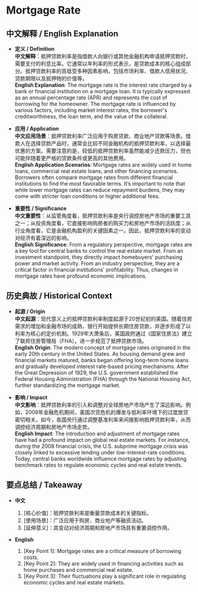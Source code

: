 # Mortgage Rate

## 中文解释 / English Explanation

* **定义 / Definition**  
  **中文解释**：抵押贷款利率是指借款人向银行或其他金融机构申请抵押贷款时，需要支付的利息比率。它通常以年利率的形式表示，是贷款成本的核心组成部分。抵押贷款利率的高低受多种因素影响，包括市场利率、借款人信用状况、贷款期限以及抵押物的价值等。  
  **English Explanation**: The mortgage rate is the interest rate charged by a bank or financial institution on a mortgage loan. It is typically expressed as an annual percentage rate (APR) and represents the cost of borrowing for the homeowner. The mortgage rate is influenced by various factors, including market interest rates, the borrower's creditworthiness, the loan term, and the value of the collateral.

* **应用 / Application**  
  **中文应用场景**：抵押贷款利率广泛应用于购房贷款、商业地产贷款等场景。借款人在选择贷款产品时，通常会比较不同金融机构的抵押贷款利率，以选择最优惠的方案。需要注意的是，较低的抵押贷款利率虽然能减少还款压力，但也可能伴随着更严格的贷款条件或更高的其他费用。  
  **English Application Scenarios**: Mortgage rates are widely used in home loans, commercial real estate loans, and other financing scenarios. Borrowers often compare mortgage rates from different financial institutions to find the most favorable terms. It’s important to note that while lower mortgage rates can reduce repayment burdens, they may come with stricter loan conditions or higher additional fees.

* **重要性 / Significance**  
  **中文重要性**：从监管角度看，抵押贷款利率是央行调控房地产市场的重要工具之一；从投资角度看，它直接影响购房者的购买力和房地产市场的活跃度；从行业角度看，它是金融机构盈利的关键因素之一。因此，抵押贷款利率的变动对经济有着深远的影响。  
  **English Significance**: From a regulatory perspective, mortgage rates are a key tool for central banks to control the real estate market. From an investment standpoint, they directly impact homebuyers' purchasing power and market activity. From an industry perspective, they are a critical factor in financial institutions' profitability. Thus, changes in mortgage rates have profound economic implications.

## 历史典故 / Historical Context

* **起源 / Origin**  
  **中文起源**：现代意义上的抵押贷款利率制度起源于20世纪初的美国。随着住房需求的增加和金融市场的成熟，银行开始提供长期住房贷款，并逐步形成了以利率为核心的定价机制。1929年大萧条后，美国政府通过《国家住房法》建立了联邦住房管理局（FHA），进一步规范了抵押贷款市场。  
  **English Origin**: The modern concept of mortgage rates originated in the early 20th century in the United States. As housing demand grew and financial markets matured, banks began offering long-term home loans and gradually developed interest rate-based pricing mechanisms. After the Great Depression of 1929, the U.S. government established the Federal Housing Administration (FHA) through the National Housing Act, further standardizing the mortgage market.

* **影响 / Impact**  
  **中文影响**：抵押贷款利率的引入和调整对全球房地产市场产生了深远影响。例如，2008年金融危机期间，美国次贷危机的爆发与低利率环境下的过度放贷密切相关。如今，各国央行通过调整基准利率来间接影响抵押贷款利率，从而调控经济周期和房地产市场走势。  
  **English Impact**: The introduction and adjustment of mortgage rates have had a profound impact on global real estate markets. For instance, during the 2008 financial crisis, the U.S. subprime mortgage crisis was closely linked to excessive lending under low-interest-rate conditions. Today, central banks worldwide influence mortgage rates by adjusting benchmark rates to regulate economic cycles and real estate trends.

## 要点总结 / Takeaway

* **中文**  
  1. [核心价值]：抵押贷款利率是衡量贷款成本的关键指标。
  2. [使用场景]：广泛应用于购房、商业地产等融资活动。
  3. [延伸意义]：其变动对经济周期和房地产市场具有重要调控作用。

* **English**  
  1. [Key Point 1]: Mortgage rates are a critical measure of borrowing costs.
  2. [Key Point 2]: They are widely used in financing activities such as home purchases and commercial real estate.
  3. [Key Point 3]: Their fluctuations play a significant role in regulating economic cycles and real estate markets.